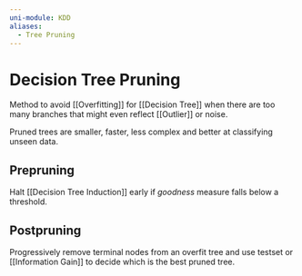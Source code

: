 ```yaml
---
uni-module: KDD
aliases:
  - Tree Pruning
---
```

# Decision Tree Pruning

Method to avoid [[Overfitting]] for [[Decision Tree]] when there are too many branches that might even reflect [[Outlier]] or noise.

Pruned trees are smaller, faster, less complex and better at classifying unseen data.

## Prepruning

Halt [[Decision Tree Induction]] early if _goodness_ measure falls below a threshold.

## Postpruning

Progressively remove terminal nodes from an overfit tree and use testset or [[Information Gain]] to decide which is the best pruned tree. 

